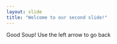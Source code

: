 ```yaml
---
layout: slide
title: "Welcome to our second slide!"
---
```

Good Soup!
Use the left arrow to go back
